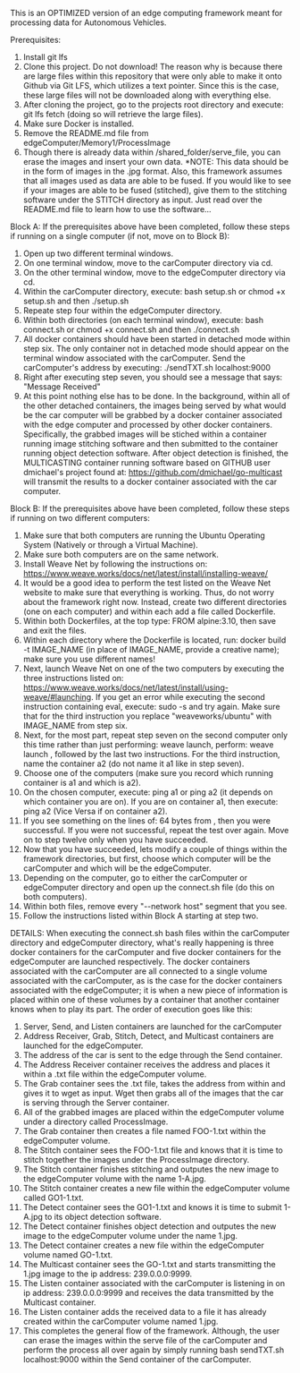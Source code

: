 This is an OPTIMIZED version of an edge computing framework meant for processing data for Autonomous Vehicles.


Prerequisites:

1. Install git lfs
2. Clone this project. Do not download! The reason why is because there are large files within this repository that were only able to make it onto Github via Git LFS, which utilizes a text pointer. Since this is the case, these large files will not be downloaded along with everything else.
3. After cloning the project, go to the projects root directory and execute: git lfs fetch (doing so will retrieve the large files).
4. Make sure Docker is installed.
5. Remove the README.md file from edgeComputer/Memory1/ProcessImage
6. Though there is already data within /shared_folder/serve_file, you can erase the images and insert your own data. *NOTE: This data should be in the form of images in the .jpg format. Also, this framework assumes that all images used as data are able to be fused. If you would like to see if your images are able to be fused (stitched), give them to the stitching software under the STITCH directory as input. Just read over the README.md file to learn how to use the software...




Block A:
If the prerequisites above have been completed, follow these steps if running on a single computer (if not, move on to Block B):

1. Open up two different terminal windows.
2. On one terminal window, move to the carComputer directory via cd.
3. On the other terminal window, move to the edgeComputer directory via cd.
4. Within the carComputer directory, execute: bash setup.sh or chmod +x setup.sh and then ./setup.sh
5. Repeate step four within the edgeComputer directory.
6. Within both directories (on each terminal window), execute: bash connect.sh or chmod +x connect.sh and then ./connect.sh
7. All docker containers should have been started in detached mode within step six. The only container not in detached mode should appear on the terminal window associated with the carComputer. Send the carComputer's address by executing:
./sendTXT.sh localhost:9000
8. Right after executing step seven, you should see a message that says: "Message Received"
9. At this point nothing else has to be done. In the background, within all of the other detached containers, the images being served by what would be the car computer will be grabbed by a docker container associated with the edge computer and processed by other docker containers. Specifically, the grabbed images will be stiched within a container running image stitching software and then submitted to the container running object detection software. After object detection is finished, the MULTICASTING container running software based on GITHUB user dmichael's project found at: https://github.com/dmichael/go-multicast will transmit the results to a docker container associated with the car computer.




Block B:
If the prerequisites above have been completed, follow these steps if running on two different computers:

1. Make sure that both computers are running the Ubuntu Operating System (Natively or through a Virtual Machine).
2. Make sure both computers are on the same network.
3. Install Weave Net by following the instructions on: https://www.weave.works/docs/net/latest/install/installing-weave/
4. It would be a good idea to perform the test listed on the Weave Net website to make sure that everything is working. Thus, do not worry about the framework right now. Instead, create two different directories (one on each computer) and within each add a file called Dockerfile.
5. Within both Dockerfiles, at the top type: FROM alpine:3.10, then save and exit the files.
6. Within each directory where the Dockerfile is located, run: docker build -t IMAGE_NAME (in place of IMAGE_NAME, provide a creative name); make sure you use different names!
7. Next, launch Weave Net on one of the two computers by executing the three instructions listed on: https://www.weave.works/docs/net/latest/install/using-weave/#launching. If you get an error while executing the second instruction containing eval, execute: sudo -s and try again. Make sure that for the third instruction you replace "weaveworks/ubuntu" with IMAGE_NAME from step six.
8. Next, for the most part, repeat step seven on the second computer only this time rather than just performing: weave launch, perform: weave launch <ip of computer from step seven>, followed by the last two instructions. For the third instruction, name the container a2 (do not name it a1 like in step seven).
9. Choose one of the computers (make sure you record which running container is a1 and which is a2).
10. On the chosen computer, execute: ping a1 or ping a2 (it depends on which container you are on). If you are on container a1, then execute: ping a2 (Vice Versa if on container a2).
11. If you see something on the lines of: 64 bytes from <ip address>, then you were successful. If you were not successful, repeat the test over again. Move on to step twelve only when you have succeeded.
12. Now that you have succeeded, lets modify a couple of things within the framework directories, but first, choose which computer will be the carComputer and which will be the edgeComputer.
13. Depending on the computer, go to either the carComputer or edgeComputer directory and open up the connect.sh file (do this on both computers).
14. Within both files, remove every "--network host" segment that you see.
15. Follow the instructions listed within Block A starting at step two.



DETAILS:
When executing the connect.sh bash files within the carComputer directory and edgeComputer directory, what's really happening is three docker containers for the carComputer and five docker containers for the edgeComputer are launched respectively. The docker containers associated with the carComputer are all connected to a single volume associated with the carComputer, as is the case for the docker containers associated with the edgeComputer; it is when a new piece of information is placed within one of these volumes by a container that another container knows when to play its part. The order of execution goes like this:

1. Server, Send, and Listen containers are launched for the carComputer
2. Address Receiver, Grab, Stitch, Detect, and Multicast containers are launched for the edgeComputer.
3. The address of the car is sent to the edge through the Send container.
4. The Address Receiver container receives the address and places it within a .txt file within the edgeComputer volume.
5. The Grab container sees the .txt file, takes the address from within and gives it to wget as input. Wget then grabs all of the images that the car is serving through the Server container.
6. All of the grabbed images are placed within the edgeComputer volume under a directory called ProcessImage.
7. The Grab container then creates a file named FOO-1.txt within the edgeComputer volume.
8. The Stitch container sees the FOO-1.txt file and knows that it is time to stitch together the images under the ProcessImage directory.
9. The Stitch container finishes stitching and outputes the new image to the edgeComputer volume with the name 1-A.jpg.
10. The Stitch container creates a new file within the edgeComputer volume called GO1-1.txt.
11. The Detect container sees the GO1-1.txt and knows it is time to submit 1-A.jpg to its object detection software.
12. The Detect container finishes object detection and outputes the new image to the edgeComputer volume under the name 1.jpg.
13. The Detect container creates a new file within the edgeComputer volume named GO-1.txt.
14. The Multicast container sees the GO-1.txt and starts transmitting the 1.jpg image to the ip address: 239.0.0.0:9999.
15. The Listen container associated with the carComputer is listening in on ip address: 239.0.0.0:9999 and receives the data transmitted by the Multicast container.
16. The Listen container adds the received data to a file it has already created within the carComputer volume named 1.jpg.
17. This completes the general flow of the framework. Although, the user can erase the images within the serve file of the carComputer and perform the process all over again by simply running bash sendTXT.sh localhost:9000 within the Send container of the carComputer.
